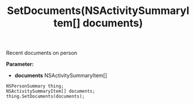﻿---
uid: crmscript_ref_NSPersonSummary_SetDocuments
title: SetDocuments(NSActivitySummaryItem[] documents)
intellisense: NSPersonSummary.SetDocuments
keywords: NSPersonSummary, GetDocuments
so.topic: reference
---

Recent documents on person

**Parameter:** 
 - **documents** NSActivitySummaryItem[]

```crmscript
NSPersonSummary thing;
NSActivitySummaryItem[] documents;
thing.SetDocuments(documents);
```

